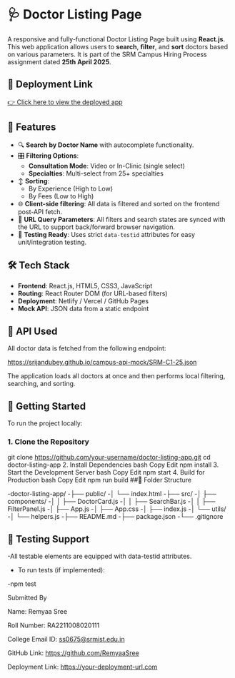 # 🩺 Doctor Listing Page

A responsive and fully-functional Doctor Listing Page built using **React.js**. This web application allows users to **search**, **filter**, and **sort** doctors based on various parameters. It is part of the SRM Campus Hiring Process assignment dated **25th April 2025**.

## 🔗 Deployment Link

[👉 Click here to view the deployed app](https://your-deployment-url.com)

## 📌 Features

- 🔍 **Search by Doctor Name** with autocomplete functionality.
- 🎛️ **Filtering Options**:
  - **Consultation Mode**: Video or In-Clinic (single select)
  - **Specialties**: Multi-select from 25+ specialties
- ↕️ **Sorting**:
  - By Experience (High to Low)
  - By Fees (Low to High)
- 🌐 **Client-side filtering**: All data is filtered and sorted on the frontend post-API fetch.
- 🔗 **URL Query Parameters**: All filters and search states are synced with the URL to support back/forward browser navigation.
- 🧪 **Testing Ready**: Uses strict `data-testid` attributes for easy unit/integration testing.

## 🛠️ Tech Stack

- **Frontend**: React.js, HTML5, CSS3, JavaScript
- **Routing**: React Router DOM (for URL-based filters)
- **Deployment**: Netlify / Vercel / GitHub Pages
- **Mock API**: JSON data from a static endpoint

## 📡 API Used

All doctor data is fetched from the following endpoint:

https://srijandubey.github.io/campus-api-mock/SRM-C1-25.json

The application loads all doctors at once and then performs local filtering, searching, and sorting.

## 🚀 Getting Started

To run the project locally:

### 1. Clone the Repository

git clone https://github.com/your-username/doctor-listing-app.git
cd doctor-listing-app
2. Install Dependencies
bash
Copy
Edit
npm install
3. Start the Development Server
bash
Copy
Edit
npm start
4. Build for Production
bash
Copy
Edit
npm run build
##📂 Folder Structure

-doctor-listing-app/
-├── public/
-│   └── index.html
-├── src/
-│   ├── components/
-│   │   ├── DoctorCard.js
-│   │   ├── SearchBar.js
-│   │   ├── FilterPanel.js
-│   ├── App.js
-│   ├── App.css
-│   ├── index.js
-│   └── utils/
-│       └── helpers.js
-├── README.md
-├── package.json
-└── .gitignore

## 🧪 Testing Support

-All testable elements are equipped with data-testid attributes.

- To run tests (if implemented):

-npm test

Submitted By

Name: Remyaa Sree 

Roll Number: RA2211008020111

College Email ID: ss0675@srmist.edu.in

GitHub Link: https://github.com/RemyaaSree

Deployment Link: https://your-deployment-url.com
